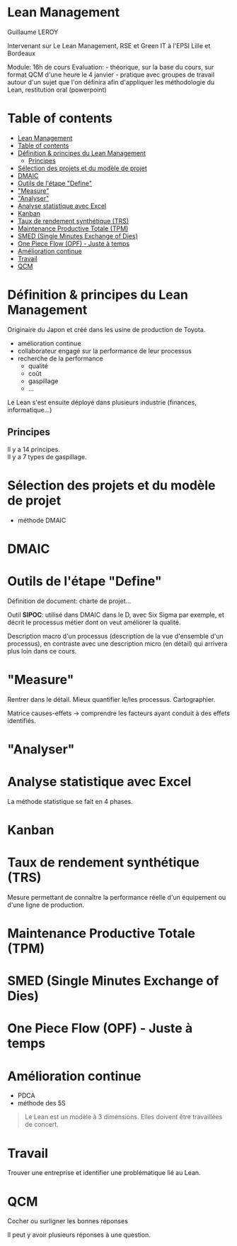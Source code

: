 # Lean Management

Guillaume LEROY  

Intervenant  sur Le Lean Management, RSE et Green IT à l'EPSI Lille et Bordeaux

Module: 16h de cours
Evaluation: 
    - théorique, sur la base du cours, sur format QCM d'une heure le 4 janvier
    - pratique avec groupes de travail autour d'un sujet que l'on définira afin d'appliquer les méthodologie du Lean, restitution oral (powerpoint)

# Table of contents
- [Lean Management](#lean-management)
- [Table of contents](#table-of-contents)
- [Définition & principes du Lean Management](#définition--principes-du-lean-management)
  - [Principes](#principes)
- [Sélection des projets et du modèle de projet](#sélection-des-projets-et-du-modèle-de-projet)
- [DMAIC](#dmaic)
- [Outils de l'étape "Define"](#outils-de-létape-define)
- ["Measure"](#measure)
- ["Analyser"](#analyser)
- [Analyse statistique avec Excel](#analyse-statistique-avec-excel)
- [Kanban](#kanban)
- [Taux de rendement synthétique (TRS)](#taux-de-rendement-synthétique-trs)
- [Maintenance Productive Totale (TPM)](#maintenance-productive-totale-tpm)
- [SMED (Single Minutes Exchange of Dies)](#smed-single-minutes-exchange-of-dies)
- [One Piece Flow (OPF) - Juste à temps](#one-piece-flow-opf---juste-à-temps)
- [Amélioration continue](#amélioration-continue)
- [Travail](#travail)
- [QCM](#qcm)

# Définition & principes du Lean Management

Originaire du Japon et créé dans les usine de production de Toyota. 
- amélioration continue
- collaborateur engagé sur la performance de leur processus 
- recherche de la performance
  - qualité
  - coût
  - gaspillage
  - ...

Le Lean s'est ensuite déployé dans plusieurs industrie (finances, informatique...) 

## Principes

Il y a 14 principes.  
Il y a 7 types de gaspillage.  

# Sélection des projets et du modèle de projet

- méthode DMAIC

# DMAIC

# Outils de l'étape "Define"

Définition de document: charte de projet...

Outil __SIPOC__: utilisé dans DMAIC dans le D, avec Six Sigma par exemple, et décrit le processus métier dont on veut améliorer la qualité.

Description macro d'un processus (description de la vue d'ensemble d'un processus), en contraste avec une description micro (en détail) qui arrivera plus loin dans ce cours.  

# "Measure"

Rentrer dans le détail. Mieux quantifier le/les processus. Cartographier.  

Matrice causes-effets -> comprendre les facteurs ayant conduit à des effets identifiés. 

# "Analyser"


# Analyse statistique avec Excel

La méthode statistique se fait en 4 phases.  

# Kanban  

# Taux de rendement synthétique (TRS)

Mesure permettant de connaître la performance réelle d'un équipement ou d'une ligne de production.  

# Maintenance Productive Totale (TPM)

# SMED (Single Minutes Exchange of Dies)

# One Piece Flow (OPF) - Juste à temps  

# Amélioration continue  

- PDCA
- méthode des 5S


> Le Lean est un modèle à 3 dimensions. Elles doivent être travaillées de concert.  



# Travail

Trouver une entreprise et identifier une problématique lié au Lean.  

# QCM

Cocher ou surligner les bonnes réponses  

Il peut y avoir plusieurs réponses à une question.  




